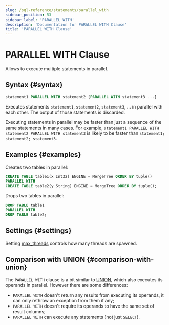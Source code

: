 ```yaml
---
slug: /sql-reference/statements/parallel_with
sidebar_position: 53
sidebar_label: 'PARALLEL WITH'
description: 'Documentation for PARALLEL WITH Clause'
title: 'PARALLEL WITH Clause'
---
```


# PARALLEL WITH Clause

Allows to execute multiple statements in parallel.

## Syntax {#syntax}

``` sql
statement1 PARALLEL WITH statement2 [PARALLEL WITH statement3 ...]
```

Executes statements `statement1`, `statement2`, `statement3`, ... in parallel with each other. The output of those statements is discarded.

Executing statements in parallel may be faster than just a sequence of the same statements in many cases. For example, `statement1 PARALLEL WITH statement2 PARALLEL WITH statement3` is likely to be faster than `statement1; statement2; statement3`.

## Examples {#examples}

Creates two tables in parallel:

``` sql
CREATE TABLE table1(x Int32) ENGINE = MergeTree ORDER BY tuple()
PARALLEL WITH
CREATE TABLE table2(y String) ENGINE = MergeTree ORDER BY tuple();
```

Drops two tables in parallel:

``` sql
DROP TABLE table1
PARALLEL WITH
DROP TABLE table2;
```

## Settings {#settings}

Setting [max_threads](../../operations/settings/settings.md#max_threads) controls how many threads are spawned.

## Comparison with UNION {#comparison-with-union}

The `PARALLEL WITH` clause is a bit similar to [UNION](select/union.md), which also executes its operands in parallel. However there are some differences:
- `PARALLEL WITH` doesn't return any results from executing its operands, it can only rethrow an exception from them if any;
- `PARALLEL WITH` doesn't require its operands to have the same set of result columns;
- `PARALLEL WITH` can execute any statements (not just `SELECT`).
